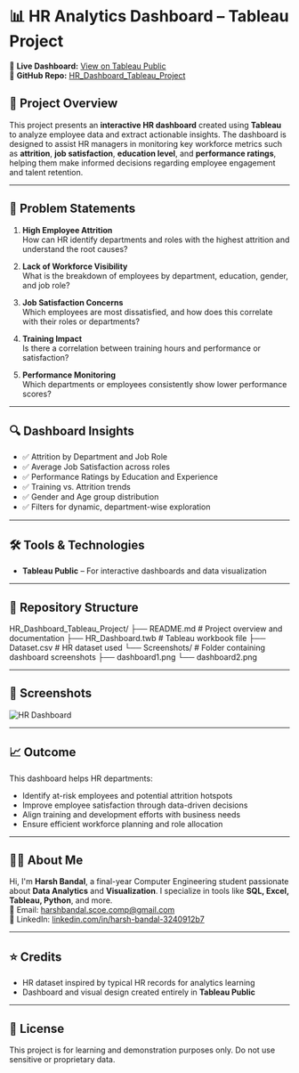 # 📊 HR Analytics Dashboard – Tableau Project

🔗 **Live Dashboard:** [View on Tableau Public](https://public.tableau.com/app/profile/harsh.bandal/viz/HRDashboard_17513104958170/HRSummary?publish=yes)  
📁 **GitHub Repo:** [HR_Dashboard_Tableau_Project](https://github.com/harry16102003/HR_Dashboard_Tableau_Project)

## 📌 Project Overview

This project presents an **interactive HR dashboard** created using **Tableau** to analyze employee data and extract actionable insights. The dashboard is designed to assist HR managers in monitoring key workforce metrics such as **attrition**, **job satisfaction**, **education level**, and **performance ratings**, helping them make informed decisions regarding employee engagement and talent retention.

---

## 🧩 Problem Statements

1. **High Employee Attrition**  
   How can HR identify departments and roles with the highest attrition and understand the root causes?

2. **Lack of Workforce Visibility**  
   What is the breakdown of employees by department, education, gender, and job role?

3. **Job Satisfaction Concerns**  
   Which employees are most dissatisfied, and how does this correlate with their roles or departments?

4. **Training Impact**  
   Is there a correlation between training hours and performance or satisfaction?

5. **Performance Monitoring**  
   Which departments or employees consistently show lower performance scores?

---

## 🔍 Dashboard Insights

- ✅ Attrition by Department and Job Role  
- ✅ Average Job Satisfaction across roles  
- ✅ Performance Ratings by Education and Experience  
- ✅ Training vs. Attrition trends  
- ✅ Gender and Age group distribution  
- ✅ Filters for dynamic, department-wise exploration  

---

## 🛠️ Tools & Technologies

- **Tableau Public** – For interactive dashboards and data visualization  

---

## 📁 Repository Structure

HR_Dashboard_Tableau_Project/
├── README.md # Project overview and documentation
├── HR_Dashboard.twb # Tableau workbook file 
├── Dataset.csv # HR dataset used 
└── Screenshots/ # Folder containing dashboard screenshots
├── dashboard1.png
└── dashboard2.png

---

## 📸 Screenshots

![HR Dashboard](Screenshots/dashboard1.png)

---

## 📈 Outcome

This dashboard helps HR departments:
- Identify at-risk employees and potential attrition hotspots  
- Improve employee satisfaction through data-driven decisions  
- Align training and development efforts with business needs  
- Ensure efficient workforce planning and role allocation

---

## 🙋‍♂️ About Me

Hi, I'm **Harsh Bandal**, a final-year Computer Engineering student passionate about **Data Analytics** and **Visualization**. I specialize in tools like **SQL, Excel, Tableau, Python**, and more.  
📧 Email: harshbandal.scoe.comp@gmail.com  
🔗 LinkedIn: [linkedin.com/in/harsh-bandal-3240912b7](https://linkedin.com/in/harsh-bandal-3240912b7)

---

## ⭐ Credits

- HR dataset inspired by typical HR records for analytics learning  
- Dashboard and visual design created entirely in **Tableau Public**

---

## 📌 License

This project is for learning and demonstration purposes only. Do not use sensitive or proprietary data.

